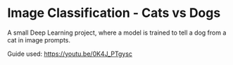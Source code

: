 # Image Classification - Cats vs Dogs

A small Deep Learning project, where a model is trained to tell a dog from a cat in image prompts.

Guide used:
https://youtu.be/0K4J_PTgysc
